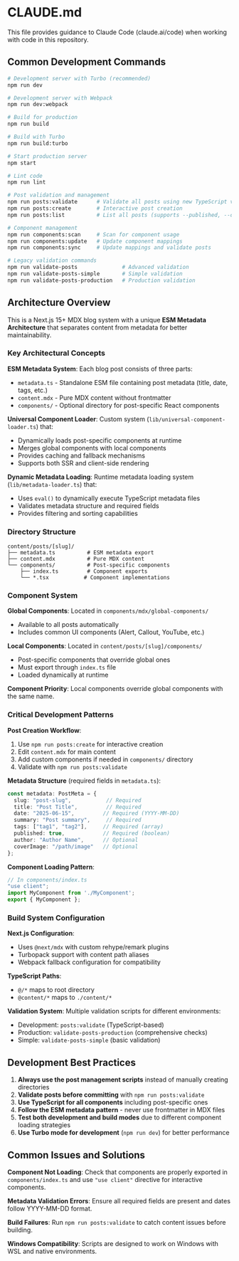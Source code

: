 # CLAUDE.md

This file provides guidance to Claude Code (claude.ai/code) when working with code in this repository.

## Common Development Commands

```bash
# Development server with Turbo (recommended)
npm run dev

# Development server with Webpack
npm run dev:webpack

# Build for production
npm run build

# Build with Turbo
npm run build:turbo

# Start production server
npm start

# Lint code
npm run lint

# Post validation and management
npm run posts:validate      # Validate all posts using new TypeScript validator
npm run posts:create        # Interactive post creation
npm run posts:list          # List all posts (supports --published, --drafts, --tag flags)

# Component management
npm run components:scan     # Scan for component usage
npm run components:update   # Update component mappings
npm run components:sync     # Update mappings and validate posts

# Legacy validation commands
npm run validate-posts              # Advanced validation
npm run validate-posts-simple       # Simple validation
npm run validate-posts-production   # Production validation
```

## Architecture Overview

This is a Next.js 15+ MDX blog system with a unique **ESM Metadata Architecture** that separates content from metadata for better maintainability.

### Key Architectural Concepts

**ESM Metadata System**: Each blog post consists of three parts:
- `metadata.ts` - Standalone ESM file containing post metadata (title, date, tags, etc.)
- `content.mdx` - Pure MDX content without frontmatter
- `components/` - Optional directory for post-specific React components

**Universal Component Loader**: Custom system (`lib/universal-component-loader.ts`) that:
- Dynamically loads post-specific components at runtime
- Merges global components with local components
- Provides caching and fallback mechanisms
- Supports both SSR and client-side rendering

**Dynamic Metadata Loading**: Runtime metadata loading system (`lib/metadata-loader.ts`) that:
- Uses `eval()` to dynamically execute TypeScript metadata files
- Validates metadata structure and required fields
- Provides filtering and sorting capabilities

### Directory Structure

```
content/posts/[slug]/
├── metadata.ts          # ESM metadata export
├── content.mdx          # Pure MDX content
└── components/          # Post-specific components
    ├── index.ts         # Component exports
    └── *.tsx           # Component implementations
```

### Component System

**Global Components**: Located in `components/mdx/global-components/`
- Available to all posts automatically
- Includes common UI components (Alert, Callout, YouTube, etc.)

**Local Components**: Located in `content/posts/[slug]/components/`
- Post-specific components that override global ones
- Must export through `index.ts` file
- Loaded dynamically at runtime

**Component Priority**: Local components override global components with the same name.

### Critical Development Patterns

**Post Creation Workflow**:
1. Use `npm run posts:create` for interactive creation
2. Edit `content.mdx` for main content
3. Add custom components if needed in `components/` directory
4. Validate with `npm run posts:validate`

**Metadata Structure** (required fields in `metadata.ts`):
```typescript
const metadata: PostMeta = {
  slug: "post-slug",           // Required
  title: "Post Title",         // Required  
  date: "2025-06-15",         // Required (YYYY-MM-DD)
  summary: "Post summary",     // Required
  tags: ["tag1", "tag2"],     // Required (array)
  published: true,            // Required (boolean)
  author: "Author Name",      // Optional
  coverImage: "/path/image"   // Optional
};
```

**Component Loading Pattern**:
```typescript
// In components/index.ts
"use client";
import MyComponent from './MyComponent';
export { MyComponent };
```

### Build System Configuration

**Next.js Configuration**: 
- Uses `@next/mdx` with custom rehype/remark plugins
- Turbopack support with content path aliases
- Webpack fallback configuration for compatibility

**TypeScript Paths**:
- `@/*` maps to root directory
- `@content/*` maps to `./content/*`

**Validation System**: Multiple validation scripts for different environments:
- Development: `posts:validate` (TypeScript-based)
- Production: `validate-posts-production` (comprehensive checks)
- Simple: `validate-posts-simple` (basic validation)

## Development Best Practices

1. **Always use the post management scripts** instead of manually creating directories
2. **Validate posts before committing** with `npm run posts:validate`
3. **Use TypeScript for all components** including post-specific ones
4. **Follow the ESM metadata pattern** - never use frontmatter in MDX files
5. **Test both development and build modes** due to different component loading strategies
6. **Use Turbo mode for development** (`npm run dev`) for better performance

## Common Issues and Solutions

**Component Not Loading**: Check that components are properly exported in `components/index.ts` and use `"use client"` directive for interactive components.

**Metadata Validation Errors**: Ensure all required fields are present and dates follow YYYY-MM-DD format.

**Build Failures**: Run `npm run posts:validate` to catch content issues before building.

**Windows Compatibility**: Scripts are designed to work on Windows with WSL and native environments.